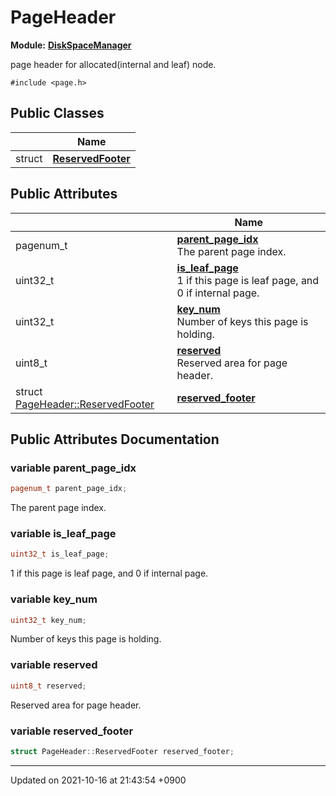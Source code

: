 

# PageHeader

**Module:** **[DiskSpaceManager](/Modules/DiskSpaceManager)**



page header for allocated(internal and leaf) node. 


`#include <page.h>`

## Public Classes

|                | Name           |
| -------------- | -------------- |
| struct | **[ReservedFooter](/Classes/PageHeader_1_1ReservedFooter)**  |

## Public Attributes

|                | Name           |
| -------------- | -------------- |
| pagenum_t | **[parent_page_idx](/Classes/PageHeader#variable-parent_page_idx)** <br>The parent page index.  |
| uint32_t | **[is_leaf_page](/Classes/PageHeader#variable-is_leaf_page)** <br>1 if this page is leaf page, and 0 if internal page.  |
| uint32_t | **[key_num](/Classes/PageHeader#variable-key_num)** <br>Number of keys this page is holding.  |
| uint8_t | **[reserved](/Classes/PageHeader#variable-reserved)** <br>Reserved area for page header.  |
| struct <a href="/Classes/PageHeader_1_1ReservedFooter">PageHeader::ReservedFooter</a> | **[reserved_footer](/Classes/PageHeader#variable-reserved_footer)**  |

## Public Attributes Documentation

### variable parent_page_idx

```cpp
pagenum_t parent_page_idx;
```

The parent page index. 

### variable is_leaf_page

```cpp
uint32_t is_leaf_page;
```

1 if this page is leaf page, and 0 if internal page. 

### variable key_num

```cpp
uint32_t key_num;
```

Number of keys this page is holding. 

### variable reserved

```cpp
uint8_t reserved;
```

Reserved area for page header. 

### variable reserved_footer

```cpp
struct PageHeader::ReservedFooter reserved_footer;
```


-------------------------------

Updated on 2021-10-16 at 21:43:54 +0900